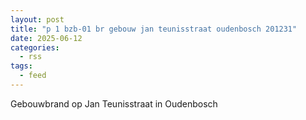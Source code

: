 ```yaml
---
layout: post
title: "p 1 bzb-01 br gebouw jan teunisstraat oudenbosch 201231"
date: 2025-06-12
categories: 
  - rss
tags: 
  - feed
---
```


Gebouwbrand op Jan Teunisstraat in Oudenbosch
